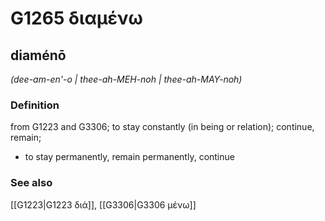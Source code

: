 # G1265 διαμένω

## diaménō

_(dee-am-en'-o | thee-ah-MEH-noh | thee-ah-MAY-noh)_

### Definition

from G1223 and G3306; to stay constantly (in being or relation); continue, remain; 

- to stay permanently, remain permanently, continue

### See also

[[G1223|G1223 διά]], [[G3306|G3306 μένω]]
